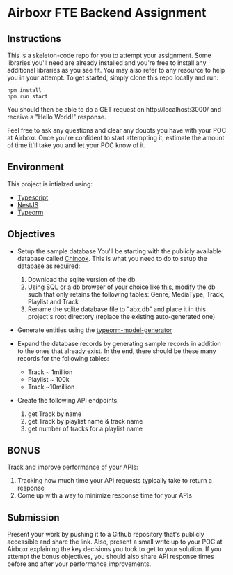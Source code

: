 # Airboxr FTE Backend Assignment

## Instructions

This is a skeleton-code repo for you to attempt your assignment. Some libraries you'll need are already installed and you're free to install any additional libraries as you see fit. You may also refer to any resource to help you in your attempt. To get started, simply clone this repo locally and run:

```
npm install
npm run start
```

You should then be able to do a GET request on http://localhost:3000/ and receive a "Hello World!" response.

Feel free to ask any questions and clear any doubts you have with your POC at Airboxr. Once you're confident to start attempting it, estimate the amount of time it'll take you and let your POC know of it.

## Environment

This project is intialzed using:

- [Typescript](https://www.typescriptlang.org/)
- [NestJS](https://docs.nestjs.com/)
- [Typeorm](https://github.com/typeorm/typeorm)

## Objectives

- Setup the sample database
  You'll be starting with the publicly available database called [Chinook](https://github.com/lerocha/chinook-database). This is what you need to do to setup the database as required:

  1. Download the sqlite version of the db
  2. Using SQL or a db browser of your choice like [this](https://sqlitebrowser.org/), modify the db such that only retains the following tables: Genre, MediaType, Track, Playlist and Track
  3. Rename the sqlite database file to "abx.db" and place it in this project's root directory (replace the existing auto-generated one)

- Generate entities using the [typeorm-model-generator](https://www.npmjs.com/package/typeorm-model-generator)

- Expand the database records by generating sample records in addition to the ones that already exist. In the end, there should be these many records for the following tables:

  - Track ~ 1million
  - Playlist ~ 100k
  - Track ~10million

- Create the following API endpoints:
  1. get Track by name
  2. get Track by playlist name & track name
  3. get number of tracks for a playlist name

## BONUS

Track and improve performance of your APIs:

1. Tracking how much time your API requests typically take to return a response
2. Come up with a way to minimize response time for your APIs

## Submission

Present your work by pushing it to a Github repository that's publicly accessible and share the link. Also, present a small write up to your POC at Airboxr explaining the key decisions you took to get to your solution. If you attempt the bonus objectives, you should also share API response times before and after your performance improvements.

